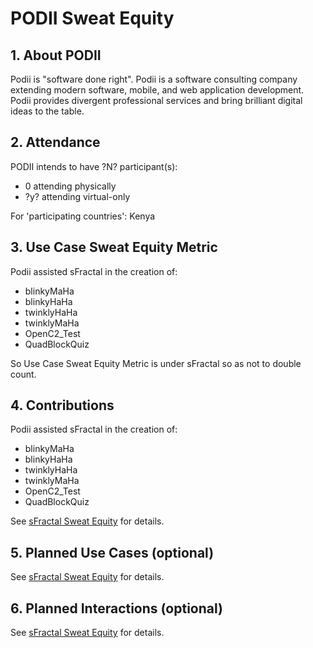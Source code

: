 # PODII Sweat Equity

## 1. About PODII
Podii is "software done right". 
Podii is a software consulting company extending modern 
software, mobile, and web application development. 
Podii provides divergent professional services and bring brilliant digital ideas to the table.

## 2. Attendance
PODII intends to have ?N? participant(s): 
* 0 attending physically
* ?y? attending virtual-only

For 'participating countries': Kenya

## 3. Use Case Sweat Equity Metric
Podii assisted sFractal in the creation of:
* blinkyMaHa
* blinkyHaHa
* twinklyHaHa
* twinklyMaHa
* OpenC2_Test
* QuadBlockQuiz

So Use Case Sweat Equity Metric is under sFractal so as not to double count.

## 4. Contributions
Podii assisted sFractal in the creation of:
* blinkyMaHa
* blinkyHaHa
* twinklyHaHa
* twinklyMaHa
* OpenC2_Test
* QuadBlockQuiz

See [sFractal Sweat Equity](../sFractal/README.md) for details.

## 5. Planned Use Cases (optional)
See [sFractal Sweat Equity](../sFractal/README.md) for details.

## 6. Planned Interactions (optional)
See [sFractal Sweat Equity](../sFractal/README.md) for details.